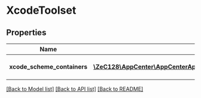 # XcodeToolset

## Properties
Name | Type | Description | Notes
------------ | ------------- | ------------- | -------------
**xcode_scheme_containers** | [**\ZeC128\AppCenter\AppCenterApi\XcodeToolsetXcodeSchemeContainers[]**](XcodeToolsetXcodeSchemeContainers.md) | The Xcode scheme containers | 

[[Back to Model list]](../README.md#documentation-for-models) [[Back to API list]](../README.md#documentation-for-api-endpoints) [[Back to README]](../README.md)


